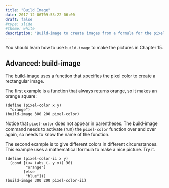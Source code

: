 ```yaml
---
title: "Build Image"
date: 2017-12-06T09:53:22-06:00
draft: false
#type: slide
#theme: white
description: "Build-image to create images from a formula for the pixel color."
---
```


You should learn how to use `build-image` to make the pictures in Chapter 15. 

## Advanced: build-image

The [build-image](http://docs.racket-lang.org/picturing-programs/index.html?q=build-image#%28def._%28%28lib._picturing-programs%2Fprivate%2Fmap-image..rkt%29._build-image%29%29) uses a function that specifies the pixel color to create a rectangular image.

The first example is a function that always returns orange, so it makes an orange square:
```racket
(define (pixel-color x y)
  "orange")
(build-image 300 200 pixel-color)
```
Notice that `pixel-color` does not appear in parentheses. The build-image command needs to activate (run) the `pixel-color` function over and over again, so needs to know the name of the function.

The second example is to give different colors in different circumstances. This example uses a mathematical formula to make a nice picture. Try it.
```racket
(define (pixel-color-ii x y)
  (cond [(<= (abs (- y x)) 30)
         "orange"]
        [else 
         "blue"]))
(build-image 300 200 pixel-color-ii)
```
